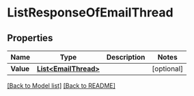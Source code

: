 # ListResponseOfEmailThread

## Properties
Name | Type | Description | Notes
------------ | ------------- | ------------- | -------------
**Value** | [**List&lt;EmailThread&gt;**](EmailThread.md) |  | [optional] 


[[Back to Model list]](Models.md) [[Back to README]](README.md)

